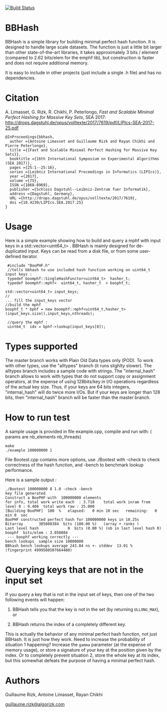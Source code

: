 [![Build Status](https://travis-ci.org/rizkg/BBHash.svg?branch=master)](https://travis-ci.org/rizkg/BBHash)

# BBHash

BBHash is a simple library for building minimal perfect hash function.
It is designed to handle large scale datasets. The function is just a little bit larger than other state-of-the-art libraries, it takes approximately 3 bits / element (compared to 2.62 bits/elem for the emphf lib), but construction is faster and does not require additional memory. 

It is easy to include in other projects (just include a single .h file) and has no dependencies.

# Citation

A. Limasset, G. Rizk, R. Chikhi, P. Peterlongo, _Fast and Scalable Minimal Perfect Hashing for Massive Key Sets_, SEA 2017: http://drops.dagstuhl.de/opus/volltexte/2017/7619/pdf/LIPIcs-SEA-2017-25.pdf

```
@InProceedings{bbhash,
  author ={Antoine Limasset and Guillaume Rizk and Rayan Chikhi and Pierre Peterlongo},
  title ={{Fast and Scalable Minimal Perfect Hashing for Massive Key Sets}},
  booktitle ={16th International Symposium on Experimental Algorithms (SEA 2017)},
  pages ={25:1--25:16},
  series ={Leibniz International Proceedings in Informatics (LIPIcs)},
  year ={2017},
  volume ={75},
  ISSN ={1868-8969},
  publisher ={Schloss Dagstuhl--Leibniz-Zentrum fuer Informatik},
  address ={Dagstuhl, Germany},
  URL ={http://drops.dagstuhl.de/opus/volltexte/2017/7619},
  doi ={10.4230/LIPIcs.SEA.2017.25}
}
```

# Usage

Here is a simple example showing how to build and query a mphf with input keys in a std::vector<uint64_t> . BBHash is mainly designed for de-duplicated input. Keys can be read from a disk file, or from some user-defined iterator.

     #include "BooPHF.h"
     //tells bbhash to use included hash function working on uint64_t input keys :
     typedef boomphf::SingleHashFunctor<uint64_t>  hasher_t;
     typedef boomphf::mphf<  uint64_t, hasher_t  > boophf_t;
     
    std::vector<uint64_t> input_keys;
    //
    ... fill the input_keys vector
    //build the mphf  
    boophf_t * bphf = new boomphf::mphf<uint64_t,hasher_t>(input_keys.size(),input_keys,nthreads);
     
     //query the mphf :
     uint64_t  idx = bphf->lookup(input_keys[0]);

# Types supported

The master branch works with Plain Old Data types only (POD). To work with other types, use the "alltypes" branch (it runs slighlty slower). The alltypes branch includes a sample code with strings. The "internal_hash" branch allows to work with types that do not support copy or assignment operators, at the expense of using 128bits/key in I/O operations regardless of the actual key size. Thus, if your keys are 64 bits integers, "internal_hash" will do twice more I/Os. But if your keys are longer than 128 bits, then "internal_hash" branch will be faster than the master branch.

# How to run test

A sample usage is provided in file example.cpp, compile and run with: ( params are nb_elements nb_threads)

    make
    ./example 100000000 1
    

File Bootest.cpp contains more options, use ./Bootest with  -check to check correctness of the hash function, and -bench to benchmark lookup performance.
    
Here is a sample output :
    


    ./Bootest 100000000 8 1.0 -check -bench
    key file generated 
    Construct a BooPHF with  100000000 elements  
    for info, total work write each  : 3.718    total work inram from level 8 : 9.408  total work raw : 25.000 
    [Building BooPHF]  100  %   elapsed:   0 min 10 sec   remaining:   0 min 0  sec
    BooPHF constructed perfect hash for 100000000 keys in 10.25s
    Bitarray       305808384  bits (100.00 %)   (array + ranks )
    Last level hash             0  bits (0.00 %) (nb in last level hash 0)
    boophf  bits/elem : 3.058084
     --- boophf working correctly --- 
    bench lookups  sample size 10000000 
    BBhash bench lookups average 243.84 ns +- stddev  13.01 %   (fingerprint 4999580507664480)
 

# Querying keys that are not in the input set

If you query a key that is not in the input set of keys, then one of the two following events will happen: 

1. BBHash tells you that the key is not in the set (by returning `ULLONG_MAX`), or 
     
2. BBHash returns the index of a completely different key. 
     
This is actually the behavior of  any minimal perfect hash function, not just BBHash. It is just how they work. Need to increase the probability of situation 1 happening? Increase the `gamma` parameter (at the expense of memory usage), or store a signature of your key at the position given by the index. Or to completely prevent situation 2, store the whole key at its index, but this somewhat defeats the purpose of having a minimal perfect hash.

# Authors

Guillaume Rizk, Antoine Limasset, Rayan Chikhi

guillaume.rizk@algorizk.com

